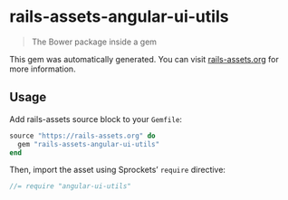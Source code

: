 # rails-assets-angular-ui-utils

> The Bower package inside a gem

This gem was automatically generated. You can visit [rails-assets.org](https://rails-assets.org) for more information.

## Usage

Add rails-assets source block to your `Gemfile`:

```ruby
source "https://rails-assets.org" do
  gem "rails-assets-angular-ui-utils"
end

```

Then, import the asset using Sprockets’ `require` directive:

```js
//= require "angular-ui-utils"
```
